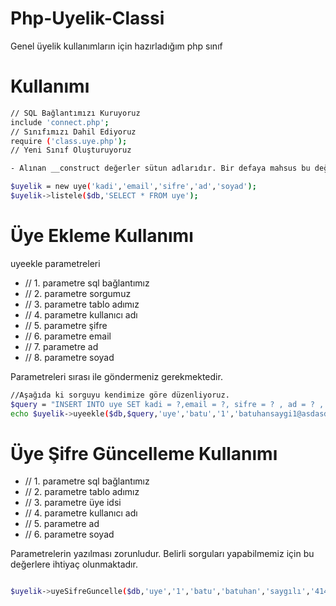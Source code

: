# Php-Uyelik-Classi

Genel üyelik kullanımların için hazırladığım php sınıf

# Kullanımı



```sh
// SQL Bağlantımızı Kuruyoruz
include 'connect.php';
// Sınıfımızı Dahil Ediyoruz
require ('class.uye.php');
// Yeni Sınıf Oluşturuyoruz

- Alınan __construct değerler sütun adlarıdır. Bir defaya mahsus bu değerleri sırasıyla gönderdiğimiz de tekrardan yazmamıza gerekyoktur.

$uyelik = new uye('kadi','email','sifre','ad','soyad');
$uyelik->listele($db,'SELECT * FROM uye');
```
# Üye Ekleme Kullanımı
uyeekle parametreleri
- // 1. parametre sql bağlantımız
- // 2. parametre sorgumuz
- // 3. parametre tablo adımız
- // 4. parametre kullanıcı adı
- // 5. parametre şifre
- // 6. parametre email
- // 7. parametre ad
- // 8. parametre soyad

Parametreleri sırası ile göndermeniz gerekmektedir.

```sh
//Aşağıda ki sorguyu kendimize göre düzenliyoruz.
$query = "INSERT INTO uye SET kadi = ?,email = ?, sifre = ? , ad = ? , soyad= ?";
echo $uyelik->uyeekle($db,$query,'uye','batu','1','batuhansaygi1@asdasd.com','batuhan','saygılı');
```

# Üye Şifre Güncelleme Kullanımı

- // 1. parametre sql bağlantımız
- // 2. parametre tablo adımız
- // 3. parametre üye idsi
- // 4. parametre kullanıcı adı
- // 5. parametre ad
- // 6. parametre soyad

Parametrelerin yazılması zorunludur. Belirli sorguları yapabilmemiz için bu değerlere ihtiyaç olunmaktadır.

```sh

$uyelik->uyeSifreGuncelle($db,'uye','1','batu','batuhan','saygılı','414623');

```